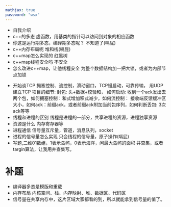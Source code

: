 ```yaml
---
mathjax: true
password: "wsx"
---
```

- 自我介绍
- c++的多态
 虚函数，用基类的指针可以访问到对象的相应函数
- 你这是运行期多态，编译期多态呢？
 不知道了(嗝屁)
- c++内存布局呢
 堆和栈(嗝屁)
- c++map怎么实现的
 红黑树
- c++map线程安全吗
 不安全
- 怎么改进c++map，让他线程安全
 为整个数据结构加一把大锁，或者为内部节点加锁
<!---more-->
- 开始谈TCP
 拥塞控制、流控制，滑动窗口，TCP慢启动，可靠传输，
 用UDP建立TCP 项目的细节: 封包: 头+数据+校验和， 如何启动: 收到一个ack发出去两个包，如何拥塞控制：和式增加积式减少，如何流控制： 接收端反馈缓冲区大小，如何ack：前缀ack，或者前缀ack附加当前包序列，如何判断丢包: 3次ack等等
- 线程和进程的区别
 线程是进程的一部分，共享进程的资源，进程独享资源
- 资源是什么
 内存寄存器等
- 进程通信
 信号量互斥量，管道，消息队列，socket
- 进程的信号量怎么实现
 只会线程的信号量，原子操作(嗝屁)
- 写题,二维01数组，1表示岛屿，0表示海洋，问最大岛屿的面积
 并查集，或者targin算法，让我用并查集写。

# 补题
- 编译器多态是模版和重载
- 内存布局 内核空间、栈、内存映射、堆、数据区、代码区
- 信号量在共享内存中，这片区域大家都看的到，所以就能拿到信号量的值了。